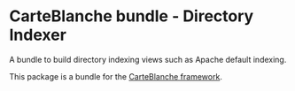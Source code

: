 CarteBlanche bundle - Directory Indexer
=======================================

A bundle to build directory indexing views such as Apache default indexing.

This package is a bundle for the [CarteBlanche framework](http://github.com/php-carteblanche/carteblanche).